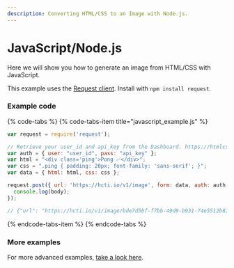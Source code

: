 ```yaml
---
description: Converting HTML/CSS to an Image with Node.js.
---
```


# JavaScript/Node.js

Here we will show you how to generate an image from HTML/CSS with JavaScript.

This example uses the [Request client](https://github.com/request/request). Install with `npm install request`.

### Example code

{% code-tabs %}
{% code-tabs-item title="javascript\_example.js" %}
```javascript
var request = require('request');

// Retrieve your user_id and api_key from the Dashboard. https://htmlcsstoimage.com/dashboard
var auth = { user: "user_id", pass: "api_key" };
var html = "<div class='ping'>Pong ✅</div>";
var css = ".ping { padding: 20px; font-family: 'sans-serif'; }";
var data = { html: html, css: css };

request.post({ url: 'https://hcti.io/v1/image', form: data, auth: auth }, function(err, httpResponse, body) {
  console.log(body);
});

// {"url": "https://hcti.io/v1/image/bde7d5bf-f7bb-49d9-b931-74e5512b8738"}
```
{% endcode-tabs-item %}
{% endcode-tabs %}

### More examples

For more advanced examples, [take a look here](../#examples).

